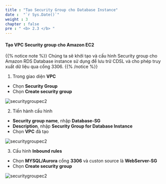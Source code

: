 ```yaml
---
title : "Tạo Security Group cho Database Instance"
date :  "`r Sys.Date()`" 
weight : 3 
chapter : false
pre : " <b> 2.3 </b> "
---
```


#### Tạo VPC Security group cho Amazon EC2

{{% notice note %}}
Chúng ta sẽ khởi tạo và cấu hình Security group cho Amazon RDS Database instance sử dụng để lưu trữ CDSL và cho phép truy xuất dữ liệu qua cổng 3306.
 {{% /notice %}}

1. Trong giao diện **VPC**
+ Chọn **Security Group**
+ Chọn **Create security group**

![securitygroupec2](/images/prerequiste/sg/SG-db-setup-0.png?featherlight=false&width=90pc)

2. Tiến hành cấu hình
+ **Security group name**, nhập **Database-SG**
+ **Description**, nhập **Security Group for Database Instance**
+ Chọn **VPC** đã tạo

![securitygroupec2](/images/prerequiste/sg/SG-db-setup-1.png?featherlight=false&width=90pc)

3. Cấu hình **Inbound rules**
+	Chọn **MYSQL/Aurora** cổng **3306** và custon source là **WebServer-SG**
+	Chọn **Create security group**

![securitygroupec2](/images/prerequiste/sg/SG-db-setup-2.png?featherlight=false&width=90pc)